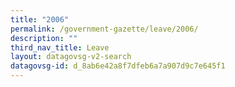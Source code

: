 ```yaml
---
title: "2006"
permalink: /government-gazette/leave/2006/
description: ""
third_nav_title: Leave
layout: datagovsg-v2-search
datagovsg-id: d_8ab6e42a8f7dfeb6a7a907d9c7e645f1
---
```


